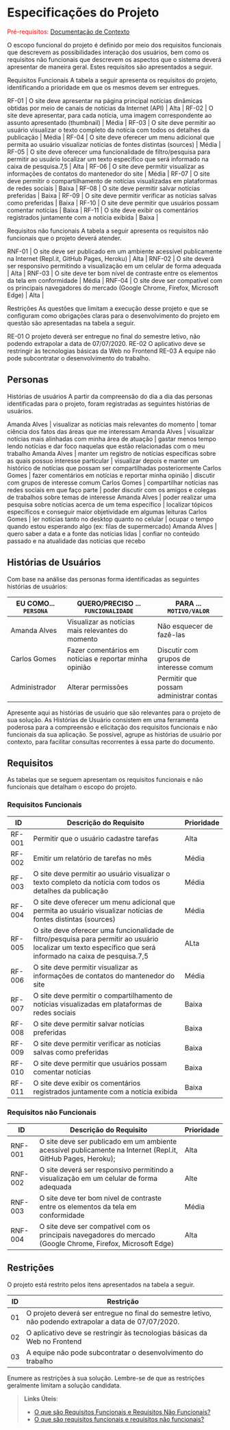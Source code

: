 # Especificações do Projeto

<span style="color:red">Pré-requisitos: <a href="1-Documentação de Contexto.md"> Documentação de Contexto</a></span>

O escopo funcional do projeto é definido por meio dos requisitos funcionais que descrevem as possibilidades interação dos usuários, bem como os requisitos não funcionais que descrevem os aspectos que o sistema deverá apresentar de maneira geral. Estes requisitos são apresentados a seguir.

Requisitos Funcionais
A tabela a seguir apresenta os requisitos do projeto, identificando a prioridade em que os mesmos devem ser entregues.

RF-01 | O site deve apresentar na página principal notícias dinâmicas obtidas por meio de canais de notícias da Internet (API) | Alta |
RF-02 | O site deve apresentar, para cada notícia, uma imagem correspondente ao assunto apresentado (thumbnail) | Média |
RF-03 | O site deve permitir ao usuário visualizar o texto completo da notícia com todos os detalhes da publicação | Média |
RF-04 | O site deve oferecer um menu adicional que permita ao usuário visualizar notícias de fontes distintas (sources) | Média |
RF-05 | O site deve oferecer uma funcionalidade de filtro/pesquisa para permitir ao usuário localizar um texto específico que será informado na caixa de pesquisa.7,5 | Alta |
RF-06 | O site deve permitir visualizar as informações de contatos do mantenedor do site | Média |
RF-07 | O site deve permitir o compartilhamento de notícias visualizadas em plataformas de redes sociais | Baixa |
RF-08 | O site deve permitir salvar notícias preferidas | Baixa |
RF-09 | O site deve permitir verificar as notícias salvas como preferidas | Baixa |
RF-10 | O site deve permitir que usuários possam comentar notícias | Baixa |
RF-11 | O site deve exibir os comentários registrados juntamente com a notícia exibida | Baixa |


Requisitos não funcionais
A tabela a seguir apresenta os requisitos não funcionais que o projeto deverá atender.

RNF-01 | O site deve ser publicado em um ambiente acessível publicamente na Internet (Repl.it, GitHub Pages, Heroku) | Alta |
RNF-02 | O site deverá ser responsivo permitindo a visualização em um celular de forma adequada | Alta |
RNF-03 | O site deve ter bom nível de contraste entre os elementos da tela em conformidade | Média |
RNF-04 | O site deve ser compatível com os principais navegadores do mercado (Google Chrome, Firefox, Microsoft Edge) | Alta |

Restrições
As questões que limitam a execução desse projeto e que se configuram como obrigações claras para o desenvolvimento do projeto em questão são apresentadas na tabela a seguir.

RE-01
O projeto deverá ser entregue no final do semestre letivo, não podendo extrapolar a data de 07/07/2020.
RE-02
O aplicativo deve se restringir às tecnologias básicas da Web no Frontend
RE-03
A equipe não pode subcontratar o desenvolvimento do trabalho.


## Personas

Histórias de usuários
A partir da compreensão do dia a dia das personas identificadas para o projeto, foram registradas as seguintes histórias de usuários.

Amanda Alves | visualizar as notícias mais relevantes do momento | tomar ciência dos fatos das áreas que me interessam
Amanda Alves | visualizar notícias mais alinhadas com minha área de atuação | gastar menos tempo lendo notícias e dar foco naquelas que estão relacionadas com o meu trabalho
Amanda Alves | manter um registro de notícias específicas sobre as quais possuo interesse particular | visualizar depois e manter um histórico de notícias que possam ser compartilhadas posteriormente
Carlos Gomes | fazer comentários em notícias e reportar minha opinião | discutir com grupos de interesse comum
Carlos Gomes | compartilhar notícias nas redes sociais em que faço parte | poder discutir com os amigos e colegas de trabalhos sobre temas de interesse
Amanda Alves | poder realizar uma pesquisa sobre notícias acerca de um tema específico | localizar tópicos específicos e conseguir maior objetividade em algumas leituras
Carlos Gomes | ler notícias tanto no desktop quanto no celular | ocupar o tempo quando estou esperando algo (ex: filas de supermercado)
Amanda Alves | quero saber a data e a fonte das notícias lidas | confiar no conteúdo passado e na atualidade das notícias que recebo

## Histórias de Usuários

Com base na análise das personas forma identificadas as seguintes histórias de usuários:

|EU COMO... `PERSONA`         | QUERO/PRECISO ... `FUNCIONALIDADE`                   |PARA ... `MOTIVO/VALOR`                 |
|-----------------------------|------------------------------------------------------|----------------------------------------|
|Amanda Alves                 |Visualizar as notícias mais relevantes do momento     | Não esquecer de fazê-las               |
|Carlos Gomes                 |Fazer comentários em notícias e reportar minha opinião| Discutir com grupos de interesse comum |
|Administrador                |Alterar permissões                                    | Permitir que possam administrar contas |

Apresente aqui as histórias de usuário que são relevantes para o projeto de sua solução. As Histórias de Usuário consistem em uma ferramenta poderosa para a compreensão e elicitação dos requisitos funcionais e não funcionais da sua aplicação. Se possível, agrupe as histórias de usuário por contexto, para facilitar consultas recorrentes à essa parte do documento.

## Requisitos

As tabelas que se seguem apresentam os requisitos funcionais e não funcionais que detalham o escopo do projeto.

### Requisitos Funcionais

|ID    |                                                                    Descrição do Requisito                                                                | Prioridade |
|------|---------------------------------------------------------------------------------------------------------------------------------------------------------------|-------|
|RF-001| Permitir que o usuário cadastre tarefas                                                                                                                       | Alta | 
|RF-002| Emitir um relatório de tarefas no mês                                                                                                                         | Média |
|RF-003| O site deve permitir ao usuário visualizar o texto completo da notícia com todos os detalhes da publicação                                                    | Média | 
|RF-004| O site deve oferecer um menu adicional que permita ao usuário visualizar notícias de fontes distintas (sources)                                               | Média |
|RF-005| O site deve oferecer uma funcionalidade de filtro/pesquisa para permitir ao usuário localizar um texto específico que será informado na caixa de pesquisa.7,5 | ALta | 
|RF-006| O site deve permitir visualizar as informações de contatos do mantenedor do site                                                                              | Média |
|RF-007| O site deve permitir o compartilhamento de notícias visualizadas em plataformas de redes sociais                                                              | Baixa | 
|RF-008| O site deve permitir salvar notícias preferidas                                                                                                               | Baixa |
|RF-009| O site deve permitir verificar as notícias salvas como preferidas                                                                                             | Baixa | 
|RF-010| O site deve permitir que usuários possam comentar notícias                                                                                                    | Baixa |
|RF-011| O site deve exibir os comentários registrados juntamente com a notícia exibida                                                                                | Baixa |

### Requisitos não Funcionais

|ID     |                                  Descrição do Requisito                                                  |Prioridade |
|-------|-------------------------|----|
|RNF-001| O site deve ser publicado em um ambiente acessível publicamente na Internet (Repl.it, GitHub Pages, Heroku);  | Alta | 
|RNF-002| O site deverá ser responsivo permitindo a visualização em um celular de forma adequada                        | Alte |
|RNF-003| O site deve ter bom nível de contraste entre os elementos da tela em conformidade                             | Média |
|RNF-004| O site deve ser compatível com os principais navegadores do mercado (Google Chrome, Firefox, Microsoft Edge)  | Alta |

## Restrições

O projeto está restrito pelos itens apresentados na tabela a seguir.

|ID| Restrição                                             |
|--|-------------------------------------------------------|
|01| O projeto deverá ser entregue no final do semestre letivo, não podendo extrapolar a data de 07/07/2020. |
|02| O aplicativo deve se restringir às tecnologias básicas da Web no Frontend |
|03| A equipe não pode subcontratar o desenvolvimento do trabalho |


Enumere as restrições à sua solução. Lembre-se de que as restrições geralmente limitam a solução candidata.

> **Links Úteis**:
> - [O que são Requisitos Funcionais e Requisitos Não Funcionais?](https://codificar.com.br/requisitos-funcionais-nao-funcionais/)
> - [O que são requisitos funcionais e requisitos não funcionais?](https://analisederequisitos.com.br/requisitos-funcionais-e-requisitos-nao-funcionais-o-que-sao/)
